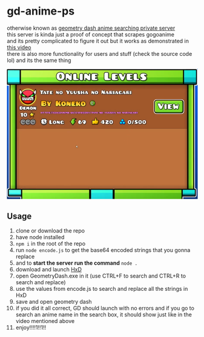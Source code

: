 # gd-anime-ps 
otherwise known as [geometry dash anime searching private server](https://github.com/koneko/gd-anime-ps)  
this server is kinda just a proof of concept that scrapes gogoanime  
and its pretty complicated to figure it out but it works as demonstrated in [this video](https://www.youtube.com/watch?v=mLuIbxNoO-U)  
there is also more functionality for users and stuff (check the source code lol) and its the same thing  

![](search.png)

## Usage
1. clone or download the repo
2. have node installed
3. `npm i` in the root of the repo
4. run `node encode.js` to get the base64 encoded strings that you gonna replace
5. and to **start the server run the command** `node .`
6. download and launch [HxD](https://mh-nexus.de/en/downloads.php?product=HxD20)
7. open GeometryDash.exe in it (use CTRL+F to search and CTRL+R to search and replace)
8. use the values from encode.js to search and replace all the strings in HxD
9. save and open geometry dash
10. if you did it all correct, GD should launch with no errors and if you go to search an anime name in the search box, it should show just like in the video mentioned above
11. enjoy!!!!1!!1!!